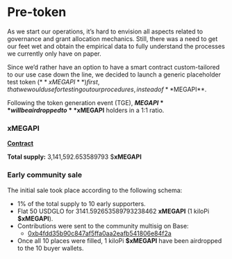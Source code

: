 # Pre-token

As we start our operations, it’s hard to envision all aspects related to governance and grant allocation mechanics. Still, there was a need to get our feet wet and obtain the empirical data to fully understand the processes we currently only have on paper.

Since we’d rather have an option to have a smart contract custom-tailored to our use case down the line, we decided to launch a generic placeholder test token ($**xMEGAPI**) first, that we would use for testing out our procedures, instead of **$MEGAPI**.

Following the token generation event (TGE), **$MEGAPI** will be airdropped to **$xMEGAPI** holders in a 1:1 ratio.

### xMEGAPI

[**Contract**](https://basescan.org/token/0x7f8beda08fb7f1f3350d4be7f333f5a20f3247aa)

**Total supply:** 3,141,592.653589793 $**xMEGAPI**

### Early community sale

The initial sale took place according to the following schema:

* 1% of the total supply to 10 early supporters.
* Flat 50 USDGLO for 3141.592653589793238462 **xMEGAPI** (1 kiloPi **$xMEGAPI**).
* Contributions were sent to the community multisig on Base:
  * [0xb4fdd35b90c847af5ffa0aa2eafb541806e84f2a](https://basescan.org/address/0xb4fdd35b90c847af5ffa0aa2eafb541806e84f2a)
* Once all 10 places were filled, 1 kiloPi **$xMEGAPI** have been airdropped to the 10 buyer wallets.
